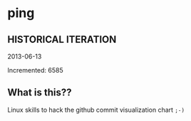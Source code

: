 # ping

## HISTORICAL ITERATION
2013-06-13

Incremented: 6585

## What is this?? 
Linux skills to hack the github commit visualization chart `;-)`

